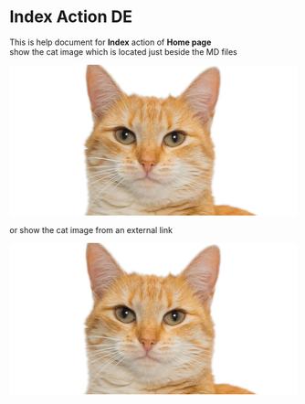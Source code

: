 # Index Action DE
This is help document for **Index** action of **Home page**  
show the cat image which is located just beside the MD files 

![Local Image](cat.jpg) 

or show the cat image from an external link 

![External Image](https://github.com/alicommit-malp/HelpDown/raw/master/samples/wwwroot/helpDown/Home/Index/cat.jpg)
